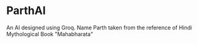 # ParthAI
An AI designed using Groq. Name Parth taken from the reference of Hindi Mythological Book "Mahabharata"
